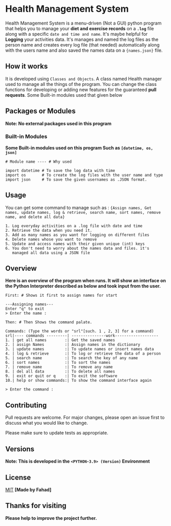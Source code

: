 # Health Management System

Health Management System is a menu-driven (Not a GUI) python program that helps you to manage your **diet and exercise records** on a **`.log`** file along with a specific `date and time and name`. It's maybe helpful for **Logging** your activities data. It's manages and named the log files as the person name and creates every log file (that needed) automatically along with the users name and also saved the names data on a ```{names.json}``` file.
## How it works
It is developed using ```Classes and Objects```. A class named Health manager used to manage all the things of the program. You can change the class functions for developing or adding new features for the guaranteed **pull requests**. Some Built-in modules used that given below


## Packages or Modules

**Note: No external packages used in this program**

### Built-in Modules

**Some Built-in modules used on this program Such as ```[datetime, os, json]```**
```
# Module name ---- # Why used

import datetime # To save the log data with time
import os       # To create the log files with the user name and type
import json     # To save the given usernames as .JSON format.
```

## Usage
You can get some command to manage such as : 
```{Assign names, Get names, update names, log & retrieve, search name, sort names, remove name, and delete all data} ```

```
1. Log everyday activities on a .log file with date and time
2. Retrieve the data when you need it.
3. Add as many names as you want for logging on different files
4. Delete names whose you want to remove
5. Update and access names with their given unique (int) keys
6. You don't need to worry about the names data and files. it's 
   managed all data using a JSON file
```
## Overview
**Here is an overview of the program when runs. It will show an interface  on the Python Interpreter described as below and took  input from the user.**
```
First: # Shows it first to assign names for start

---Assigning names---
Enter "q" to exit    
> Enter the name :
```

```
Then: # Then Shows the command palate.

Commands: (Type the words or "srl"[such. 1 , 2, 3] for a command)
srl|---- commands ---------| ---------------work-------------------
1. | get all names        :| Get the saved names
2. | assign Names         :| Assign names in the dictionary
3. | update names         :| To update names or insert names data
4. | log & retrieve       :| To log or retrieve the data of a person
5. | search name          :| To search the key of any name
6. | sort names           :| To sort the names
7. | remove name          :| To remove any name
8. | del all data         :| To delete all names
9. | exit or quit or q    :| To exit the software
10.| help or show commands:| To show the command interface again

> Enter the command :  
```
## Contributing
Pull requests are welcome. For major changes, please open an issue first to discuss what you would like to change.

Please make sure to update tests as appropriate.

## Versions 
**Note: This is developed in the ```<PYTHON-3.9> (Version)``` Environment**

## License
[MIT](https://choosealicense.com/licenses/mit/) **[Made by Fahad]**

## Thanks for visiting
**Please help to improve the project further.**
